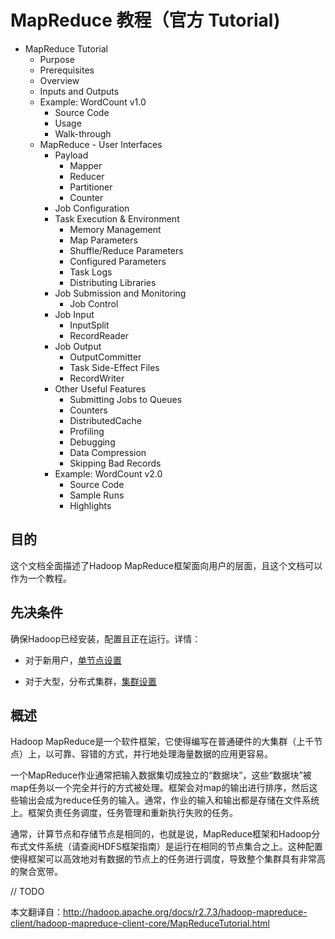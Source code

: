 # MapReduce 教程（官方 Tutorial)
- MapReduce Tutorial
  - Purpose
  - Prerequisites
  - Overview
  - Inputs and Outputs
  - Example: WordCount v1.0
    - Source Code
    - Usage
    - Walk-through
  - MapReduce - User Interfaces
    - Payload
      - Mapper
      - Reducer
      - Partitioner
      - Counter
    - Job Configuration
    - Task Execution & Environment
      - Memory Management
      - Map Parameters
      - Shuffle/Reduce Parameters
      - Configured Parameters
      - Task Logs
      - Distributing Libraries
    - Job Submission and Monitoring
      - Job Control
    - Job Input
      - InputSplit
      - RecordReader
    - Job Output
      - OutputCommitter
      - Task Side-Effect Files
      - RecordWriter
    - Other Useful Features
      - Submitting Jobs to Queues
      - Counters
      - DistributedCache
      - Profiling
      - Debugging
      - Data Compression
      - Skipping Bad Records
    - Example: WordCount v2.0
      - Source Code
      - Sample Runs
      - Highlights

## 目的
这个文档全面描述了Hadoop MapReduce框架面向用户的层面，且这个文档可以作为一个教程。

## 先决条件
确保Hadoop已经安装，配置且正在运行。详情：
- 对于新用户，[单节点设置](http://hadoop.apache.org/docs/r2.7.3/hadoop-project-dist/hadoop-common/SingleCluster.html)

- 对于大型，分布式集群，[集群设置](http://hadoop.apache.org/docs/r2.7.3/hadoop-project-dist/hadoop-common/ClusterSetup.html)

## 概述
Hadoop MapReduce是一个软件框架，它使得编写在普通硬件的大集群（上千节点）上，以可靠、容错的方式，并行地处理海量数据的应用更容易。

一个MapReduce作业通常把输入数据集切成独立的“数据块”，这些“数据块”被map任务以一个完全并行的方式被处理。框架会对map的输出进行排序，然后这些输出会成为reduce任务的输入。通常，作业的输入和输出都是存储在文件系统上。框架负责任务调度，任务管理和重新执行失败的任务。

通常，计算节点和存储节点是相同的，也就是说，MapReduce框架和Hadoop分布式文件系统（请查阅HDFS框架指南）是运行在相同的节点集合之上。这种配置使得框架可以高效地对有数据的节点上的任务进行调度，导致整个集群具有非常高的聚合宽带。

// TODO

本文翻译自：http://hadoop.apache.org/docs/r2.7.3/hadoop-mapreduce-client/hadoop-mapreduce-client-core/MapReduceTutorial.html